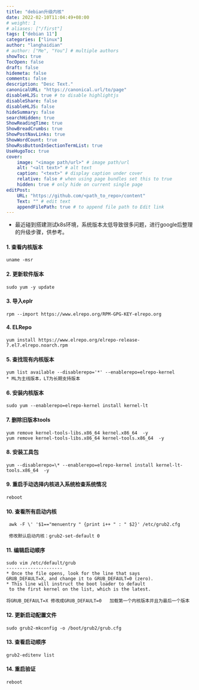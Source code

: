 ```yaml
---
title: "debian升级内核"
date: 2022-02-10T11:04:49+08:00 
# weight: 1
# aliases: ["/first"]
tags: ["debian 11"]
categories: ["linux"]
author: "langhaidian"
# author: ["Me", "You"] # multiple authors
showToc: true
TocOpen: false
draft: false
hidemeta: false
comments: false
description: "Desc Text."
canonicalURL: "https://canonical.url/to/page"
disableHLJS: true # to disable highlightjs
disableShare: false
disableHLJS: false
hideSummary: false
searchHidden: true
ShowReadingTime: true
ShowBreadCrumbs: true
ShowPostNavLinks: true
ShowWordCount: true
ShowRssButtonInSectionTermList: true
UseHugoToc: true
cover:
    image: "<image path/url>" # image path/url
    alt: "<alt text>" # alt text
    caption: "<text>" # display caption under cover
    relative: false # when using page bundles set this to true
    hidden: true # only hide on current single page
editPost:
    URL: "https://github.com/<path_to_repo>/content"
    Text: "" # edit text
    appendFilePath: true # to append file path to Edit link
---
```


* 最近碰到搭建测试k8s环境，系统版本太低导致很多问题，进行google后整理的升级步骤，供参考。

#### 1. 查看内核版本

    uname -msr

#### 2. 更新软件版本

    sudo yum -y update

#### 3. 导入eplr

    rpm --import https://www.elrepo.org/RPM-GPG-KEY-elrepo.org

#### 4. ELRepo

    yum install https://www.elrepo.org/elrepo-release-7.el7.elrepo.noarch.rpm

#### 5. 查找现有内核版本

    yum list available --disablerepo='*' --enablerepo=elrepo-kernel
    * ML为主线版本，LT为长期支持版本

#### 6. 安装内核版本

    sudo yum --enablerepo=elrepo-kernel install kernel-lt

#### 7. 删除旧版本tools

    yum remove kernel-tools-libs.x86_64 kernel.x86_64  -y
    yum remove kernel-tools-libs.x86_64 kernel-tools.x86_64  -y

#### 8. 安装工具包

    yum --disablerepo=\* --enablerepo=elrepo-kernel install kernel-lt-tools.x86_64  -y

#### 9. 重启手动选择内核进入系统检查系统情况

    reboot

#### 10. 查看所有启动内核

     awk -F \' '$1=="menuentry " {print i++ " : " $2}' /etc/grub2.cfg 

     修改默认启动内核：grub2-set-default 0

#### 11. 编辑启动顺序

    sudo vim /etc/default/grub
    ---------------------
    * Once the file opens, look for the line that says 
    GRUB_DEFAULT=X, and change it to GRUB_DEFAULT=0 (zero). 
    * This line will instruct the boot loader to default
     to the first kernel on the list, which is the latest.

    将GRUB_DEFAULT=X 修改成GRUB_DEFAULT=0   加载第一个内核版本并且为最后一个版本

#### 12. 更新启动配置文件

    sudo grub2-mkconfig -o /boot/grub2/grub.cfg

#### 13. 查看启动顺序

    grub2-editenv list

#### 14. 重启验证

    reboot
